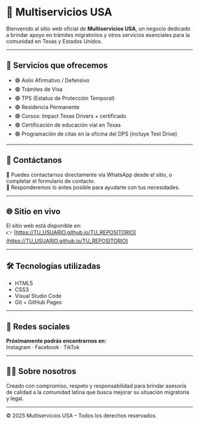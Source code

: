 
# 🌟 Multiservicios USA

Bienvenido al sitio web oficial de **Multiservicios USA**, un negocio dedicado a brindar apoyo en trámites migratorios y otros servicios esenciales para la comunidad en Texas y Estados Unidos.

---

## 📌 Servicios que ofrecemos

- 🟢 Asilo Afirmativo / Defensivo  
- 🟢 Trámites de Visa  
- 🟢 TPS (Estatus de Protección Temporal)  
- 🟢 Residencia Permanente  
- 🟢 Cursos: Impact Texas Drivers + certificado  
- 🟢 Certificación de educación vial en Texas  
- 🟢 Programación de citas en la oficina del DPS (incluye Test Drive)

---

## 💬 Contáctanos

🔗 Puedes contactarnos directamente vía WhatsApp desde el sitio, o completar el formulario de contacto.  
🔔 Responderemos lo antes posible para ayudarte con tus necesidades.

---

## 🌐 Sitio en vivo

El sitio web está disponible en:  
👉 [https://TU_USUARIO.github.io/TU_REPOSITORIO](https://TU_USUARIO.github.io/TU_REPOSITORIO)

---

## 🛠️ Tecnologías utilizadas

- HTML5
- CSS3
- Visual Studio Code
- Git + GitHub Pages

---

## 📸 Redes sociales

**Próximamente podrás encontrarnos en:**  
Instagram · Facebook · TikTok

---

## 🧑‍💼 Sobre nosotros

Creado con compromiso, respeto y responsabilidad para brindar asesoría de calidad a la comunidad latina que busca mejorar su situación migratoria y legal.

---

© 2025 Multiservicios USA – Todos los derechos reservados.
